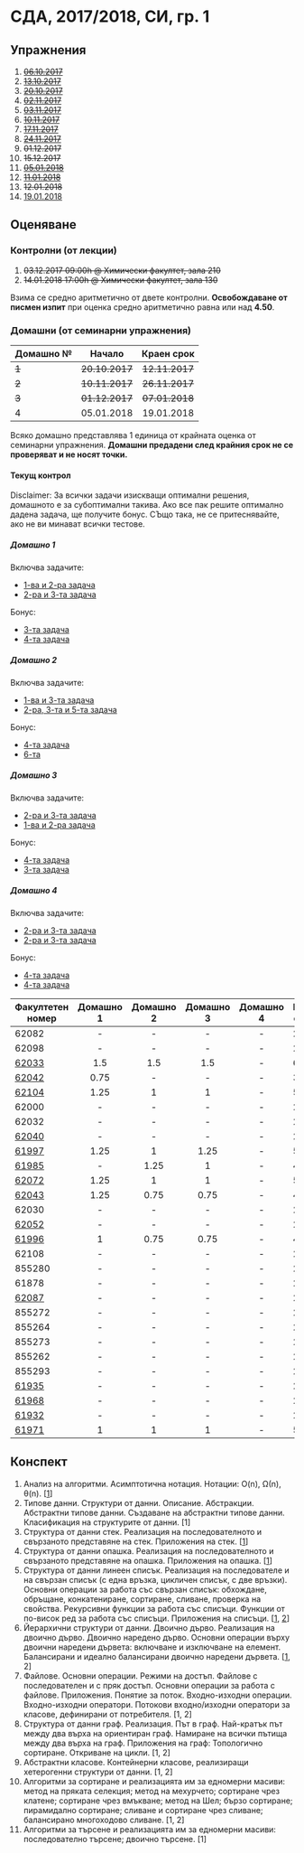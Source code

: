 # СДА, 2017/2018, СИ, гр. 1

## Упражнения

1. ~~[06.10.2017](exercises/exercise00)~~
1. ~~[13.10.2017](exercises/exercise01)~~
1. ~~[20.10.2017](exercises/exercise02)~~
1. ~~[02.11.2017](exercises/exercise04)~~
1. ~~[03.11.2017](exercises/exercise05)~~
1. ~~[10.11.2017](exercises/exercise06)~~
1. ~~[17.11.2017](exercises/exercise07)~~
1. ~~[24.11.2017](exercises/exercise08)~~
1. ~~01.12.2017~~
1. ~~15.12.2017~~
1. ~~[05.01.2018](exercises/exercise11)~~
1. ~~[11.01.2018](exercises/exercise12)~~
1. ~~12.01.2018~~
1. [19.01.2018](exercises/exercise13)

## Оценяване

### Контролни (от лекции)
1. ~~03.12.2017 09:00h @ Химически факултет, зала 210~~
1. ~~14.01.2018 17:00h @ Химически факултет, зала 130~~

Взима се средно аритметично от двете контролни. **Освобождаване от писмен изпит** при оценка средно аритметично равна или над **4.50**.

### Домашни (от семинарни упражнения)
| Домашно № | Начало         | Краен срок     |
|-----------|:--------------:|:--------------:|
| ~~1~~     | ~~20.10.2017~~ | ~~12.11.2017~~ |
| ~~2~~     | ~~10.11.2017~~ | ~~26.11.2017~~ |
| ~~3~~     | ~~01.12.2017~~ | ~~07.01.2018~~ |
| 4         | 05.01.2018     | 19.01.2018     |

Всяко домашно представлява 1 единица от крайната оценка от семинарни упражнения. **Домашни предадени след крайния срок не се проверяват и не носят точки.**

#### Текущ контрол

Disclaimer: За всички задачи изискващи оптимални решения, домашното е за субоптимални такива. Ако все пак решите оптимално дадена задача, ще получите бонус. СЪщо така, не се притеснявайте, ако не ви минават всички тестове.

##### Домашно 1

Включва задачите:
* [1-ва и 2-ра задача](exercises/exercise02#Задачи)
* [2-ра и 3-та задача](exercises/exercise04#Задачи)

Бонус:
* [3-та задача](exercises/exercise02#Задачи)
* [4-та задача](exercises/exercise04#Задачи)

##### Домашно 2
Включва задачите:
* [1-ва и 3-та задача](exercises/exercise05#Задачи)
* [2-ра, 3-та и 5-та задача](exercises/exercise06#Задачи)

Бонус:
* [4-та задача](exercises/exercise05#Задачи)
* [6-та](exercises/exercise06#Задачи)

##### Домашно 3
Включва задачите:
* [2-ра и 3-та задача](https://github.com/fmi-lab/sda-2017-si-2/tree/master/exercises/exercise09#Задачи)
* [1-ва и 2-ра задача](https://github.com/fmi-lab/sda-2017-si-2/tree/master/exercises/exercise10#Задачи)

Бонус:
* [4-та задача](https://github.com/fmi-lab/sda-2017-si-2/tree/master/exercises/exercise09#Задачи)
* [3-та задача](https://github.com/fmi-lab/sda-2017-si-2/tree/master/exercises/exercise10#Задачи)

##### Домашно 4
Включва задачите:
* [2-ра и 3-та задача](https://github.com/fmi-lab/sda-2017-si-2/tree/master/exercises/exercise11)
* [2-ра и 3-та задача](https://github.com/fmi-lab/sda-2017-si-2/tree/master/exercises/exercise13)

Бонус:
* [4-та задача](https://github.com/fmi-lab/sda-2017-si-2/tree/master/exercises/exercise11)
* [4-та задача](https://github.com/fmi-lab/sda-2017-si-2/tree/master/exercises/exercise13)


| Факултетен номер                                                                  | Домашно 1 | Домашно 2 | Домашно 3 | Домашно 4 | Крайна оценка |
|-----------------------------------------------------------------------------------|:---------:|:---------:|:---------:|:---------:|---------------|
| 62082                                                                             | -         | -         | -         | -         | 2             |
| 62098                                                                             | -         | -         | -         | -         | 2             |
| [62033](https://github.com/gtnikolov/SDA)                                         | 1.5       | 1.5       | 1.5       | -         | 6+            |
| [62042](https://github.com/georgiharak/SDA-Homeworks)                             | 0.75      | -         | -         | -         | 3.75          |
| [62104](https://github.com/play4uman/SDA---Homeworks)                             | 1.25      | 1         | 1         | -         | 5.25          |
| 62000                                                                             | -         | -         | -         | -         | 2             |
| 62032                                                                             | -         | -         | -         | -         | 2             |
| [62040](https://github.com/Impera7)                                               | -         | -         | -         | -         | 2             |
| [61997](https://github.com/arimmy/sda)                                            | 1.25      | 1         | 1.25      | -         | 5.50          |
| [61985](https://github.com/NadezhdaIvelinova)                                     | -         | 1.25      | 1         | -         | 4.25          |
| [62072](https://github.com/NikolayKIvanov/SDA)                                    | 1.25      | 1         | 1         | -         | 5.25          |
| [62043](https://github.com/nidimi/sda)                                            | 1.25      | 0.75      | 0.75      | -         | 4.75          |
| 62030                                                                             | -         | -         | -         | -         | 2             |
| [62052](https://github.com/petyazh)                                               | -         | -         | -         | -         | 2             |
| [61996](https://github.com/plamWorks/sda-hw)                                      | 1         | 0.75      | 0.75      | -         | 4.50          |
| 62108                                                                             | -         | -         | -         | -         | 2             |
| 855280                                                                            | -         | -         | -         | -         | 2             |
| 61878                                                                             | -         | -         | -         | -         | 2             |
| [62087](https://drive.google.com/drive/folders/0B_MfIUTwBkofRmZCLTQ0czVzYkk)      | -         | -         | -         | -         | 2             |
| 855272                                                                            | -         | -         | -         | -         | 2             |
| 855264                                                                            | -         | -         | -         | -         | 2             |
| 855273                                                                            | -         | -         | -         | -         | 2             |
| 855262                                                                            | -         | -         | -         | -         | 2             |
| 855293                                                                            | -         | -         | -         | -         | 2             |
| [61935](https://drive.google.com/drive/folders/1scu9-W_YuE3GIfQtK1wNIx7aD7B-_bxX) | -         | -         | -         | -         | 2             |
| [61968](https://drive.google.com/drive/folders/1eOKrt-KP8mJM_xwEoNxbetZPXsmUSPIP) | -         | -         | -         | -         | 2             |
| [61932](https://drive.google.com/open?id=15ImGxA93WbyGXzKdNKGXDPWP8D5sBtyn)       | -         | -         | -         | -         | 2             |
| [61971](https://github.com/Kaloyan96/Homework1)                                   | 1         | 1         | 1         | -         | 5             |


## Конспект

1. Анализ на алгоритми. Асимптотична нотация. Нотации: O(n), Ω(n), θ(n). [[1](exercises/exercise02)]
1. Типове данни. Структури от данни. Описание. Абстракции. Абстрактни типове данни. Създаване на абстрактни типове данни. Класификация на структурите от данни. [1]
1. Структура от данни стек. Реализация на последователното и свързаното представяне на стек. Приложения на стек. [[1](exercises/exercise04)]
1. Структура от данни опашка. Реализация на последователното и свързаното представяне на опашка. Приложения на опашка. [[1](exercises/exercise05)]
1. Структура от данни линеен списък. Реализация на последователе и на свързан списък (с една връзка, цикличен списък, с две връзки). Основни операции за работа със свързан списък: обхождане, обръщане, конкатениране, сортиране, сливане, проверка на свойства. Рекурсивни функции за работа със списъци. Функции от по-висок ред за работа със списъци. Приложения на списъци. [[1](exercises/exercise06), [2](exercises/exercise07)]
1. Йерархични структури от данни. Двоично дърво. Реализация на двоично дърво. Двоично наредено дърво. Основни операции върху двоични наредени дървета: включване и изключване на елемент. Балансирани и идеално балансирани двоично наредени дървета. [[1](exercises/exercise08), 2]
1. Файлове. Основни операции. Режими на достъп. Файлове с последователен и с пряк достъп. Основни операции за работа с файлове. Приложения. Понятие за поток. Входно-изходни операции. Входно-изходни оператори. Потокови входно/изходни оператори за класове, дефинирани от потребителя. [1, 2]
1. Структура от данни граф. Реализация. Път в граф. Най-кратък път между два върха на ориентиран граф. Намиране на всички пътища между два върха на граф. Приложения на граф: Топологично сортиране. Откриване на цикли. [1, 2]
1. Абстрактни класове. Контейнерни класове, реализиращи хетерогенни структури от данни. [1, 2]
1. Алгоритми за сортиране и реализацията им за едномерни масиви: метод на пряката селекция; метод на мехурчето; сортиране чрез клатене; сортиране чрез вмъкване; метод на Шел; бързо сортиране; пирамидално сортиране; сливане и сортиране чрез сливане; балансирано многоходово сливане. [1, 2]
1. Алгоритми за търсене и реализацията им за едномерни масиви: последователно търсене; двоично търсене. [1]
